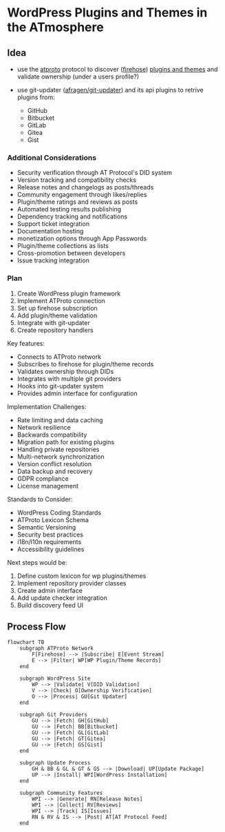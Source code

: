 # WordPress Plugins and Themes in the ATmosphere

## Idea

- use the [atproto](https://atproto.com/) protocol to discover ([firehose](https://atproto.com/specs/sync#firehose)) [plugins and themes](https://atproto.com/guides/data-repos) and validate ownership (under a users profile?)
- use git-updater ([afragen/git-updater](https://github.com/afragen/git-updater)) and its api plugins to retrive plugins from:

  - GitHub
  - Bitbucket
  - GitLab
  - Gitea
  - Gist

### Additional Considerations

- Security verification through AT Protocol's DID system
- Version tracking and compatibility checks
- Release notes and changelogs as posts/threads
- Community engagement through likes/replies
- Plugin/theme ratings and reviews as posts
- Automated testing results publishing
- Dependency tracking and notifications
- Support ticket integration
- Documentation hosting
- monetization options through App Passwords
- Plugin/theme collections as lists
- Cross-promotion between developers
- Issue tracking integration

### Plan

1. Create WordPress plugin framework
2. Implement ATProto connection
3. Set up firehose subscription
4. Add plugin/theme validation
5. Integrate with git-updater
6. Create repository handlers

Key features:

- Connects to ATProto network
- Subscribes to firehose for plugin/theme records
- Validates ownership through DIDs
- Integrates with multiple git providers
- Hooks into git-updater system
- Provides admin interface for configuration

Implementation Challenges:

- Rate limiting and data caching
- Network resilience
- Backwards compatibility
- Migration path for existing plugins
- Handling private repositories
- Multi-network synchronization
- Version conflict resolution
- Data backup and recovery
- GDPR compliance
- License management

Standards to Consider:

- WordPress Coding Standards
- ATProto Lexicon Schema
- Semantic Versioning
- Security best practices
- i18n/l10n requirements
- Accessibility guidelines

Next steps would be:

1. Define custom lexicon for wp plugins/themes
2. Implement repository provider classes
3. Create admin interface
4. Add update checker integration
5. Build discovery feed UI

## Process Flow

```mermaid
flowchart TB
    subgraph ATProto Network
        F[Firehose] --> |Subscribe| E[Event Stream]
        E --> |Filter| WP[WP Plugin/Theme Records]
    end

    subgraph WordPress Site
        WP --> |Validate| V[DID Validation]
        V --> |Check| O[Ownership Verification]
        O --> |Process| GU[Git Updater]
    end

    subgraph Git Providers
        GU --> |Fetch| GH[GitHub]
        GU --> |Fetch| BB[Bitbucket]
        GU --> |Fetch| GL[GitLab]
        GU --> |Fetch| GT[Gitea]
        GU --> |Fetch| GS[Gist]
    end

    subgraph Update Process
        GH & BB & GL & GT & GS --> |Download| UP[Update Package]
        UP --> |Install| WPI[WordPress Installation]
    end

    subgraph Community Features
        WPI --> |Generate| RN[Release Notes]
        WPI --> |Collect| RV[Reviews]
        WPI --> |Track| IS[Issues]
        RN & RV & IS --> |Post| AT[AT Protocol Feed]
    end
```
